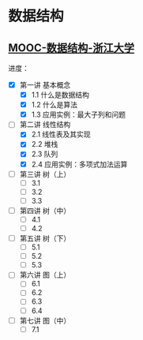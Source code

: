 # 数据结构

## [MOOC-数据结构-浙江大学](https://www.icourse163.org/course/ZJU-93001)

进度：

- [x] 第一讲 基本概念
  - [x] 1.1 什么是数据结构
  - [x] 1.2 什么是算法
  - [x] 1.3 应用实例：最大子列和问题

- [ ] 第二讲 线性结构
  - [x] 2.1 线性表及其实现
  - [x] 2.2 堆栈
  - [x] 2.3 队列
  - [x] 2.4 应用实例：多项式加法运算

- [ ] 第三讲 树（上）
  - [ ] 3.1
  - [ ] 3.2
  - [ ] 3.3

- [ ] 第四讲 树（中）
  - [ ] 4.1
  - [ ] 4.2

- [ ] 第五讲 树（下）
  - [ ] 5.1
  - [ ] 5.2
  - [ ] 5.3

- [ ] 第六讲 图（上）
  - [ ] 6.1
  - [ ] 6.2
  - [ ] 6.3
  - [ ] 6.4

- [ ] 第七讲 图（中）
  - [ ] 7.1